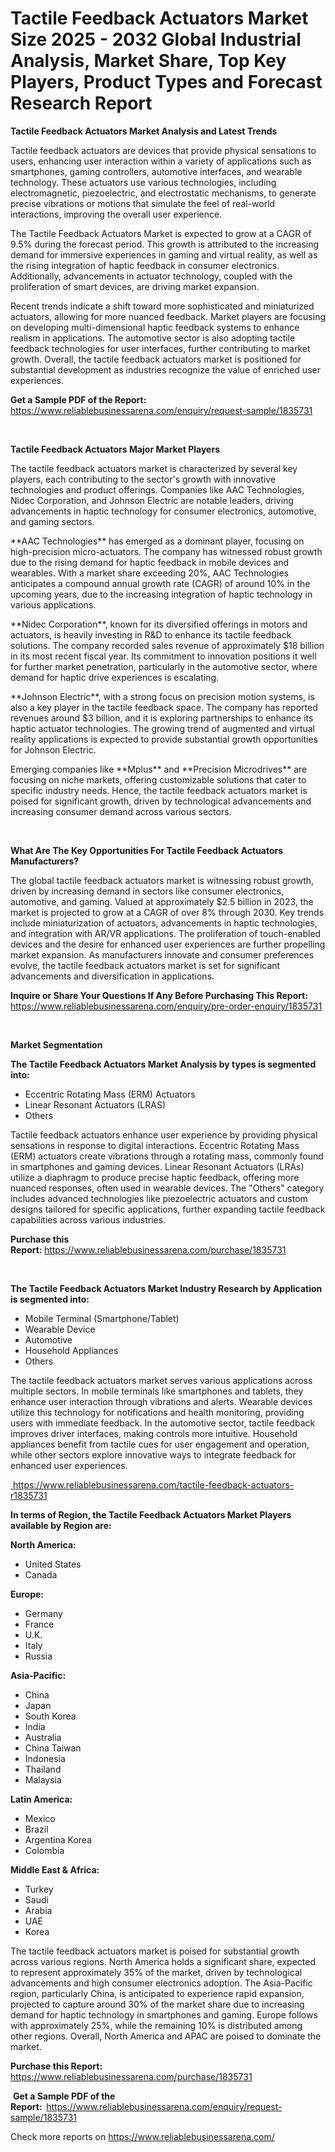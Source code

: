 <p><h1>Tactile Feedback Actuators Market Size 2025 - 2032 Global Industrial Analysis, Market Share, Top Key Players, Product Types and Forecast Research Report</h1></p><p><strong>Tactile Feedback Actuators Market Analysis and Latest Trends</strong></p>
<p><p>Tactile feedback actuators are devices that provide physical sensations to users, enhancing user interaction within a variety of applications such as smartphones, gaming controllers, automotive interfaces, and wearable technology. These actuators use various technologies, including electromagnetic, piezoelectric, and electrostatic mechanisms, to generate precise vibrations or motions that simulate the feel of real-world interactions, improving the overall user experience.</p><p>The Tactile Feedback Actuators Market is expected to grow at a CAGR of 9.5% during the forecast period. This growth is attributed to the increasing demand for immersive experiences in gaming and virtual reality, as well as the rising integration of haptic feedback in consumer electronics. Additionally, advancements in actuator technology, coupled with the proliferation of smart devices, are driving market expansion. </p><p>Recent trends indicate a shift toward more sophisticated and miniaturized actuators, allowing for more nuanced feedback. Market players are focusing on developing multi-dimensional haptic feedback systems to enhance realism in applications. The automotive sector is also adopting tactile feedback technologies for user interfaces, further contributing to market growth. Overall, the tactile feedback actuators market is positioned for substantial development as industries recognize the value of enriched user experiences.</p></p>
<p><strong>Get a Sample PDF of the Report:&nbsp;</strong> <a href="https://www.reliablebusinessarena.com/enquiry/request-sample/1835731?utm_campaign=2819&utm_medium=2&utm_source=Github&utm_content=ia&utm_term=26032025&utm_id=tactile-feedback-actuators">https://www.reliablebusinessarena.com/enquiry/request-sample/1835731</a></p>
<p>&nbsp;</p>
<p><strong>Tactile Feedback Actuators Major Market Players</strong></p>
<p><p>The tactile feedback actuators market is characterized by several key players, each contributing to the sector's growth with innovative technologies and product offerings. Companies like AAC Technologies, Nidec Corporation, and Johnson Electric are notable leaders, driving advancements in haptic technology for consumer electronics, automotive, and gaming sectors.</p><p>**AAC Technologies** has emerged as a dominant player, focusing on high-precision micro-actuators. The company has witnessed robust growth due to the rising demand for haptic feedback in mobile devices and wearables. With a market share exceeding 20%, AAC Technologies anticipates a compound annual growth rate (CAGR) of around 10% in the upcoming years, due to the increasing integration of haptic technology in various applications.</p><p>**Nidec Corporation**, known for its diversified offerings in motors and actuators, is heavily investing in R&D to enhance its tactile feedback solutions. The company recorded sales revenue of approximately $18 billion in its most recent fiscal year. Its commitment to innovation positions it well for further market penetration, particularly in the automotive sector, where demand for haptic drive experiences is escalating.</p><p>**Johnson Electric**, with a strong focus on precision motion systems, is also a key player in the tactile feedback space. The company has reported revenues around $3 billion, and it is exploring partnerships to enhance its haptic actuator technologies. The growing trend of augmented and virtual reality applications is expected to provide substantial growth opportunities for Johnson Electric.</p><p>Emerging companies like **Mplus** and **Precision Microdrives** are focusing on niche markets, offering customizable solutions that cater to specific industry needs. Hence, the tactile feedback actuators market is poised for significant growth, driven by technological advancements and increasing consumer demand across various sectors.</p></p>
<p>&nbsp;</p>
<p><strong>What Are The Key Opportunities For Tactile Feedback Actuators Manufacturers?</strong></p>
<p><p>The global tactile feedback actuators market is witnessing robust growth, driven by increasing demand in sectors like consumer electronics, automotive, and gaming. Valued at approximately $2.5 billion in 2023, the market is projected to grow at a CAGR of over 8% through 2030. Key trends include miniaturization of actuators, advancements in haptic technologies, and integration with AR/VR applications. The proliferation of touch-enabled devices and the desire for enhanced user experiences are further propelling market expansion. As manufacturers innovate and consumer preferences evolve, the tactile feedback actuators market is set for significant advancements and diversification in applications.</p></p>
<p><strong>Inquire or Share Your Questions If Any Before Purchasing This Report:</strong> <a href="https://www.reliablebusinessarena.com/enquiry/pre-order-enquiry/1835731?utm_campaign=2819&utm_medium=2&utm_source=Github&utm_content=ia&utm_term=26032025&utm_id=tactile-feedback-actuators">https://www.reliablebusinessarena.com/enquiry/pre-order-enquiry/1835731</a></p>
<p>&nbsp;</p>
<p><strong>Market Segmentation</strong></p>
<p><strong>The Tactile Feedback Actuators Market Analysis by types is segmented into:</strong></p>
<p><ul><li>Eccentric Rotating Mass (ERM) Actuators</li><li>Linear Resonant Actuators (LRAS)</li><li>Others</li></ul></p>
<p><p>Tactile feedback actuators enhance user experience by providing physical sensations in response to digital interactions. Eccentric Rotating Mass (ERM) actuators create vibrations through a rotating mass, commonly found in smartphones and gaming devices. Linear Resonant Actuators (LRAs) utilize a diaphragm to produce precise haptic feedback, offering more nuanced responses, often used in wearable devices. The "Others" category includes advanced technologies like piezoelectric actuators and custom designs tailored for specific applications, further expanding tactile feedback capabilities across various industries.</p></p>
<p><strong>Purchase this Report:&nbsp;</strong><a href="https://www.reliablebusinessarena.com/purchase/1835731?utm_campaign=2819&utm_medium=2&utm_source=Github&utm_content=ia&utm_term=26032025&utm_id=tactile-feedback-actuators">https://www.reliablebusinessarena.com/purchase/1835731</a></p>
<p>&nbsp;</p>
<p><strong>The Tactile Feedback Actuators Market Industry Research by Application is segmented into:</strong></p>
<p><ul><li>Mobile Terminal (Smartphone/Tablet)</li><li>Wearable Device</li><li>Automotive</li><li>Household Appliances</li><li>Others</li></ul></p>
<p><p>The tactile feedback actuators market serves various applications across multiple sectors. In mobile terminals like smartphones and tablets, they enhance user interaction through vibrations and alerts. Wearable devices utilize this technology for notifications and health monitoring, providing users with immediate feedback. In the automotive sector, tactile feedback improves driver interfaces, making controls more intuitive. Household appliances benefit from tactile cues for user engagement and operation, while other sectors explore innovative ways to integrate feedback for enhanced user experiences.</p></p>
<p><a href="https://www.reliablebusinessarena.com/tactile-feedback-actuators-r1835731?utm_campaign=2819&utm_medium=2&utm_source=Github&utm_content=ia&utm_term=26032025&utm_id=tactile-feedback-actuators">&nbsp;https://www.reliablebusinessarena.com/tactile-feedback-actuators-r1835731</a></p>
<p><strong>In terms of Region, the Tactile Feedback Actuators Market Players available by Region are:</strong></p>
<p>
    <p> <strong> North America: </strong>
        <ul>
            <li>United States</li>
            <li>Canada</li>
        </ul>
        </p> 
    <p> <strong> Europe: </strong>
        <ul>
            <li>Germany</li>
            <li>France</li>
            <li>U.K.</li>
            <li>Italy</li>
            <li>Russia</li>
        </ul>
        </p> 
    <p> <strong> Asia-Pacific: </strong>
        <ul>
            <li>China</li>
            <li>Japan</li>
            <li>South Korea</li>
            <li>India</li>
            <li>Australia</li>
            <li>China Taiwan</li>
            <li>Indonesia</li>
            <li>Thailand</li>
            <li>Malaysia</li>
        </ul>
        </p> 
    <p> <strong> Latin America: </strong>
        <ul>
            <li>Mexico</li>
            <li>Brazil</li>
            <li>Argentina Korea</li>
            <li>Colombia</li>
        </ul>
        </p> 
    <p> <strong> Middle East & Africa: </strong>
        <ul>
            <li>Turkey</li>
            <li>Saudi</li>
            <li>Arabia</li>
            <li>UAE</li>
            <li>Korea</li>
        </ul>
    </p>
    </p>
<p><p>The tactile feedback actuators market is poised for substantial growth across various regions. North America holds a significant share, expected to represent approximately 35% of the market, driven by technological advancements and high consumer electronics adoption. The Asia-Pacific region, particularly China, is anticipated to experience rapid expansion, projected to capture around 30% of the market share due to increasing demand for haptic technology in smartphones and gaming. Europe follows with approximately 25%, while the remaining 10% is distributed among other regions. Overall, North America and APAC are poised to dominate the market.</p></p>
<p><strong>Purchase this Report: </strong><a href="https://www.reliablebusinessarena.com/purchase/1835731?utm_campaign=2819&utm_medium=2&utm_source=Github&utm_content=ia&utm_term=26032025&utm_id=tactile-feedback-actuators">https://www.reliablebusinessarena.com/purchase/1835731</a></p>
<p>&nbsp;<strong>Get a Sample PDF of the Report:&nbsp;&nbsp;</strong><a href="https://www.reliablebusinessarena.com/enquiry/request-sample/1835731?utm_campaign=2819&utm_medium=2&utm_source=Github&utm_content=ia&utm_term=26032025&utm_id=tactile-feedback-actuators">https://www.reliablebusinessarena.com/enquiry/request-sample/1835731</a></p>
<p><strong></strong></p>
<p>Check more reports on <a href="https://www.reliablebusinessarena.com/?utm_campaign=2819&utm_medium=2&utm_source=Github&utm_content=ia&utm_term=26032025&utm_id=tactile-feedback-actuators">https://www.reliablebusinessarena.com/</a></p>